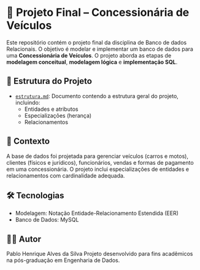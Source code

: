 # 🚗 Projeto Final – Concessionária de Veículos

Este repositório contém o projeto final da disciplina de Banco de dados Relacionais.
O objetivo é modelar e implementar um banco de dados para uma **Concessionária de Veículos**. O projeto aborda as etapas de **modelagem conceitual**, **modelagem lógica** e **implementação SQL**.

## 📄 Estrutura do Projeto

- [`estrutura.md`](./estrutura.md): Documento contendo a estrutura geral do projeto, incluindo:
  - Entidades e atributos
  - Especializações (herança)
  - Relacionamentos
<!-- - [`modelo_conceitual.md`](./modelo_conceitual.md): Diagrama e descrição do **modelo conceitual** do banco de dados.
- [`modelo_logico.md`](./modelo_logico.md): Representação do **modelo lógico** com chaves primárias, estrangeiras e tipos de dados.
- [`modelo_fisico.sql`](./modelo_fisico.sql): Script SQL para **criação das tabelas** no banco de dados relacional. -->

## 📌 Contexto

A base de dados foi projetada para gerenciar veículos (carros e motos), clientes (físicos e jurídicos), funcionários, vendas e formas de pagamento em uma concessionária. O projeto inclui especializações de entidades e relacionamentos com cardinalidade adequada.

## 🛠️ Tecnologias

- Modelagem: Notação Entidade-Relacionamento Estendida (EER)
- Banco de Dados:  MySQL 

## 👨‍💻 Autor

Pablo Henrique Alves da Silva
Projeto desenvolvido para fins acadêmicos na pós-graduação em Engenharia de Dados.

